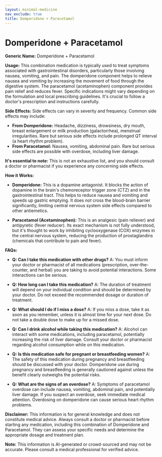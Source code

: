 ```yaml
---
layout: minimal-medicine
nav_exclude: true
title: Domperidone + Paracetamol
---
```


# Domperidone + Paracetamol

**Generic Name:** Domperidone + Paracetamol

**Usage:** This combination medication is typically used to treat symptoms associated with gastrointestinal disorders, particularly those involving nausea, vomiting, and pain.  The domperidone component helps to relieve nausea and vomiting by increasing the movement of food through the digestive system. The paracetamol (acetaminophen) component provides pain relief and reduces fever.  Specific indications might vary depending on the formulation and local prescribing guidelines.  It's crucial to follow a doctor's prescription and instructions carefully.

**Side Effects:**  Side effects can vary in severity and frequency. Common side effects may include:

* **From Domperidone:**  Headache, dizziness, drowsiness, dry mouth, breast enlargement or milk production (galactorrhea), menstrual irregularities.  Rare but serious side effects include prolonged QT interval (a heart rhythm problem).
* **From Paracetamol:**  Nausea, vomiting, abdominal pain.  Rare but serious side effects are possible with overdose, including liver damage.

**It's essential to note:** This is not an exhaustive list, and you should consult a doctor or pharmacist if you experience any concerning side effects.

**How it Works:**

* **Domperidone:** This is a dopamine antagonist. It blocks the action of dopamine in the brain's chemoreceptor trigger zone (CTZ) and in the gastrointestinal tract.  This helps to reduce nausea and vomiting and speeds up gastric emptying.  It does *not* cross the blood-brain barrier significantly, limiting central nervous system side effects compared to other antiemetics.

* **Paracetamol (Acetaminophen):** This is an analgesic (pain reliever) and antipyretic (fever reducer).  Its exact mechanism is not fully understood, but it's thought to work by inhibiting cyclooxygenase (COX) enzymes in the central nervous system, reducing the production of prostaglandins (chemicals that contribute to pain and fever).

**FAQs:**

* **Q: Can I take this medication with other drugs?** A:  You must inform your doctor or pharmacist of all medications (prescription, over-the-counter, and herbal) you are taking to avoid potential interactions.  Some interactions can be serious.

* **Q: How long can I take this medication?** A:  The duration of treatment will depend on your individual condition and should be determined by your doctor. Do not exceed the recommended dosage or duration of treatment.

* **Q: What should I do if I miss a dose?** A:  If you miss a dose, take it as soon as you remember, unless it is almost time for your next dose. Do not take a double dose to make up for a missed dose.

* **Q: Can I drink alcohol while taking this medication?** A:  Alcohol can interact with some medications, including paracetamol, potentially increasing the risk of liver damage. Consult your doctor or pharmacist regarding alcohol consumption while on this medication.

* **Q:  Is this medication safe for pregnant or breastfeeding women?** A:  The safety of this medication during pregnancy and breastfeeding should be discussed with your doctor.  Domperidone use during pregnancy and breastfeeding is generally cautioned against unless the benefit clearly outweighs the potential risks.

* **Q: What are the signs of an overdose?** A:  Symptoms of paracetamol overdose can include nausea, vomiting, abdominal pain, and potentially liver damage.  If you suspect an overdose, seek immediate medical attention.  Overdosing on domperidone can cause serious heart rhythm problems.


**Disclaimer:** This information is for general knowledge and does not constitute medical advice.  Always consult a doctor or pharmacist before starting any medication, including this combination of Domperidone and Paracetamol.  They can assess your specific needs and determine the appropriate dosage and treatment plan.


**Note:** This information is AI-generated or crowd-sourced and may not be accurate. Please consult a medical professional for verified advice.